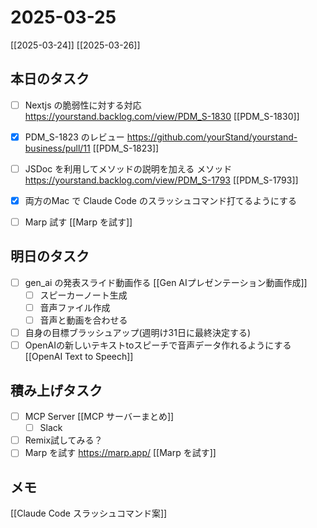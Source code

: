 # 2025-03-25

[[2025-03-24]] [[2025-03-26]]

## 本日のタスク

- [ ] Nextjs の脆弱性に対する対応 https://yourstand.backlog.com/view/PDM_S-1830 [[PDM_S-1830]]
- [x] PDM_S-1823 のレビュー https://github.com/yourStand/yourstand-business/pull/11 [[PDM_S-1823]]
- [ ] JSDoc を利用してメソッドの説明を加える メソッド https://yourstand.backlog.com/view/PDM_S-1793 [[PDM_S-1793]]

- [x] 両方のMac で Claude Code のスラッシュコマンド打てるようにする
- [ ] Marp 試す [[Marp を試す]]

## 明日のタスク

- [ ] gen_ai の発表スライド動画作る [[Gen AIプレゼンテーション動画作成]]
	- [ ] スピーカーノート生成
	- [ ] 音声ファイル作成
	- [ ] 音声と動画を合わせる
- [ ] 自身の目標ブラッシュアップ(週明け31日に最終決定する)
- [ ] OpenAIの新しいテキストtoスピーチで音声データ作れるようにする [[OpenAI Text to Speech]]

## 積み上げタスク

- [ ] MCP Server [[MCP サーバーまとめ]]
  - [ ] Slack
- [ ] Remix試してみる？
- [ ] Marp を試す https://marp.app/ [[Marp を試す]]

## メモ

[[Claude Code スラッシュコマンド案]]
